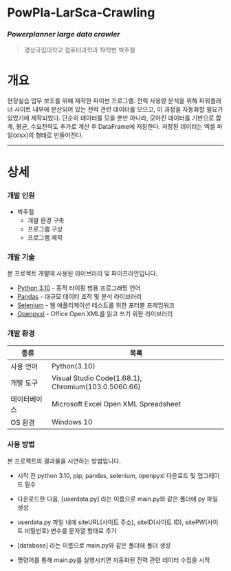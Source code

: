 # PowPla-LarSca-Crawling
### _Powerplanner large data crawler_
>경상국립대학교 컴퓨터과학과 19학번
>박주철

# 개요
현장실습 업무 보조를 위해 제작한 파이썬 프로그램.
전력 사용량 분석을 위해 파워플래너 사이트 내부에 분산되어 있는 전력 관련 데이터를 모으고, 이 과정을 자동화할 필요가 있었기에 제작되었다.
단순히 데이터를 모을 뿐만 아니라, 모아진 데이터를 기반으로 합계, 평균, 수요전력도 추가로 계산 후 DataFrame에 저장한다.
저장된 데이터는 엑셀 파일(xlsx)의 형태로 만들어진다.
***
# 상세
### 개발 인원
 - 박주철
   - 개발 환경 구축
   - 프로그램 구상
   - 프로그램 제작
### 개발 기술
본 프로젝트 개발에 사용된 라이브러리 및 파이프라인입니다.
- [Python 3.10] - 동적 타이핑 범용 프로그래밍 언어
- [Pandas] - 대규모 데이터 조작 및 분석 라이브러리
- [Selenium] - 웹 애플리케이션 테스트를 위한 포터블 프레임워크
- [Openpyxl] - Office Open XML를 읽고 쓰기 위한 라이브러리

### 개발 환경
| 종류 | 목록 |
| ------ | ------ |
| 사용 언어 | Python(3.10) |
| 개발 도구 | Visual Studio Code(1.68.1), Chromium(103.0.5060.66) |
| 데이터베이스 | Microsoft Excel Open XML Spreadsheet |
| OS 환경 | Windows 10 |

### 사용 방법
본 프로젝트의 결과물을 시연하는 방법입니다.
- 시작 전 python 3.10, pip, pandas, selenium, openpyxl 다운로드 및 업그레이드 필수
- 다운로드한 다음, [userdata.py] 라는 이름으로 main.py와 같은 폴더에 py 파일 생성
- userdata.py 파일 내에 siteURL(사이트 주소), siteID(사이트 ID), sitePW(사이트 비밀번호) 변수를 문자열 형태로 추가
- [database] 라는 이름으로 main.py와 같은 폴더에 폴더 생성
- 명령어를 통해 main.py를 실행시키면 자동화된 전력 관련 데이터 수집을 시작

   [Python 3.10]: <https://www.python.org/downloads/release/python-3100/>
   [Numpy]: <https://github.com/numpy/numpy>
   [Pandas]: <https://github.com/pandas-dev/pandas>
   [Selenium]: <https://github.com/SeleniumHQ/selenium>
   [Openpyxl]: <https://foss.heptapod.net/openpyxl/openpyxl>
